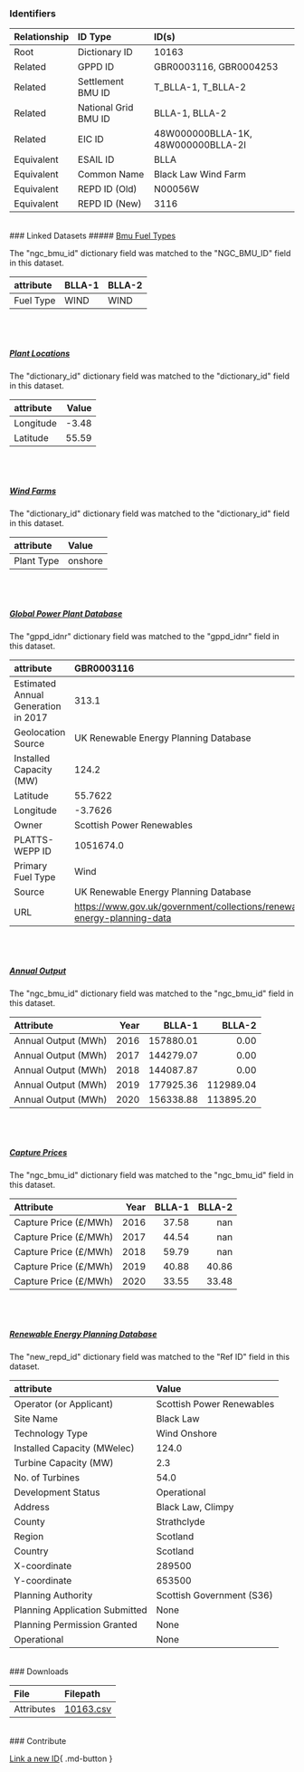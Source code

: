 ### Identifiers

| Relationship   | ID Type              | ID(s)                              |
|:---------------|:---------------------|:-----------------------------------|
| Root           | Dictionary ID        | 10163                              |
| Related        | GPPD ID              | GBR0003116, GBR0004253             |
| Related        | Settlement BMU ID    | T_BLLA-1, T_BLLA-2                 |
| Related        | National Grid BMU ID | BLLA-1, BLLA-2                     |
| Related        | EIC ID               | 48W000000BLLA-1K, 48W000000BLLA-2I |
| Equivalent     | ESAIL ID             | BLLA                               |
| Equivalent     | Common Name          | Black Law Wind Farm                |
| Equivalent     | REPD ID (Old)        | N00056W                            |
| Equivalent     | REPD ID (New)        | 3116                               |

<br>
### Linked Datasets
##### <a href="https://osuked.github.io/Power-Station-Dictionary/datasets/bmu-fuel-types">Bmu Fuel Types</a>



The "ngc_bmu_id" dictionary field was matched to the "NGC_BMU_ID" field in this dataset.

| attribute   | BLLA-1   | BLLA-2   |
|:------------|:---------|:---------|
| Fuel Type   | WIND     | WIND     |

<br><br>
##### <a href="https://osuked.github.io/Power-Station-Dictionary/datasets/plant-locations">Plant Locations</a>



The "dictionary_id" dictionary field was matched to the "dictionary_id" field in this dataset.

| attribute   |   Value |
|:------------|--------:|
| Longitude   |   -3.48 |
| Latitude    |   55.59 |

<br><br>
##### <a href="https://osuked.github.io/Power-Station-Dictionary/datasets/wind-farms">Wind Farms</a>



The "dictionary_id" dictionary field was matched to the "dictionary_id" field in this dataset.

| attribute   | Value   |
|:------------|:--------|
| Plant Type  | onshore |

<br><br>
##### <a href="https://osuked.github.io/Power-Station-Dictionary/datasets/global-power-plant-database">Global Power Plant Database</a>



The "gppd_idnr" dictionary field was matched to the "gppd_idnr" field in this dataset.

| attribute                           | GBR0003116                                                               | GBR0004253                                                               |
|:------------------------------------|:-------------------------------------------------------------------------|:-------------------------------------------------------------------------|
| Estimated Annual Generation in 2017 | 313.1                                                                    | 139.71                                                                   |
| Geolocation Source                  | UK Renewable Energy Planning Database                                    | UK Renewable Energy Planning Database                                    |
| Installed Capacity (MW)             | 124.2                                                                    | 55.42                                                                    |
| Latitude                            | 55.7622                                                                  | 55.7622                                                                  |
| Longitude                           | -3.7626                                                                  | -3.7626                                                                  |
| Owner                               | Scottish Power Renewables                                                | Scottish Power Renewables                                                |
| PLATTS-WEPP ID                      | 1051674.0                                                                | 1051674.0                                                                |
| Primary Fuel Type                   | Wind                                                                     | Wind                                                                     |
| Source                              | UK Renewable Energy Planning Database                                    | UK Renewable Energy Planning Database                                    |
| URL                                 | https://www.gov.uk/government/collections/renewable-energy-planning-data | https://www.gov.uk/government/collections/renewable-energy-planning-data |

<br><br>
##### <a href="https://osuked.github.io/Power-Station-Dictionary/datasets/annual-output">Annual Output</a>



The "ngc_bmu_id" dictionary field was matched to the "ngc_bmu_id" field in this dataset.

| Attribute           |   Year |    BLLA-1 |    BLLA-2 |
|:--------------------|-------:|----------:|----------:|
| Annual Output (MWh) |   2016 | 157880.01 |      0.00 |
| Annual Output (MWh) |   2017 | 144279.07 |      0.00 |
| Annual Output (MWh) |   2018 | 144087.87 |      0.00 |
| Annual Output (MWh) |   2019 | 177925.36 | 112989.04 |
| Annual Output (MWh) |   2020 | 156338.88 | 113895.20 |

<br><br>
##### <a href="https://osuked.github.io/Power-Station-Dictionary/datasets/capture-prices">Capture Prices</a>



The "ngc_bmu_id" dictionary field was matched to the "ngc_bmu_id" field in this dataset.

| Attribute             |   Year |   BLLA-1 |   BLLA-2 |
|:----------------------|-------:|---------:|---------:|
| Capture Price (£/MWh) |   2016 |    37.58 |   nan    |
| Capture Price (£/MWh) |   2017 |    44.54 |   nan    |
| Capture Price (£/MWh) |   2018 |    59.79 |   nan    |
| Capture Price (£/MWh) |   2019 |    40.88 |    40.86 |
| Capture Price (£/MWh) |   2020 |    33.55 |    33.48 |

<br><br>
##### <a href="https://osuked.github.io/Power-Station-Dictionary/datasets/renewable-energy-planning-database">Renewable Energy Planning Database</a>



The "new_repd_id" dictionary field was matched to the "Ref ID" field in this dataset.

| attribute                      | Value                     |
|:-------------------------------|:--------------------------|
| Operator (or Applicant)        | Scottish Power Renewables |
| Site Name                      | Black Law                 |
| Technology Type                | Wind Onshore              |
| Installed Capacity (MWelec)    | 124.0                     |
| Turbine Capacity (MW)          | 2.3                       |
| No. of Turbines                | 54.0                      |
| Development Status             | Operational               |
| Address                        | Black Law, Climpy         |
| County                         | Strathclyde               |
| Region                         | Scotland                  |
| Country                        | Scotland                  |
| X-coordinate                   | 289500                    |
| Y-coordinate                   | 653500                    |
| Planning Authority             | Scottish Government (S36) |
| Planning Application Submitted | None                      |
| Planning Permission Granted    | None                      |
| Operational                    | None                      |


<br>
### Downloads


| File       | Filepath                                                                              |
|:-----------|:--------------------------------------------------------------------------------------|
| Attributes | [10163.csv](https://osuked.github.io/Power-Station-Dictionary/object_attrs/10163.csv) |


<br>
### Contribute

[Link a new ID](https://docs.google.com/forms/d/e/1FAIpQLSc5jRsQ7NgiLLXbwo9PUdwTQyuqbRwThltG56-o6NVSe7E_nw/viewform?usp=pp_url&entry.251912331=10163){ .md-button }